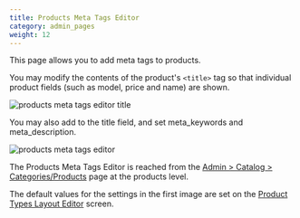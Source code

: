 ```yaml
---
title: Products Meta Tags Editor 
category: admin_pages
weight: 12
---
```


This page allows you to add meta tags to products. 

You may modify the contents of the product's `<title>` tag 
so that individual product fields (such as model, price and name) are shown.

![products meta tags editor title](/images/products_meta_tags_title.png)

You may also add to the title field, and set meta_keywords and meta_description.

![products meta tags editor](/images/products_meta_tags.png)

The Products Meta Tags Editor is reached from the [Admin > Catalog > Categories/Products](/user/admin_pages/catalog/categories_products/) page at the products level. 

The default values for the settings in the first image are set on the [Product Types Layout Editor](/user/admin_pages/catalog/product_types_edit_layout/) screen. 

